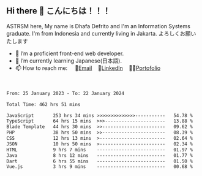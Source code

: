 ## Hi there 👋 こんにちは！！！
ASTRSM here, My name is Dhafa Defrito and I'm an Information Systems graduate. I'm from Indonesia and currently living in Jakarta. よろしくお願いたします

- 🔭 I’m a proficient front-end web developer.
- 🌱 I’m currently learning Japanese(日本語).
- 📫 How to reach me: &nbsp;&nbsp;&nbsp;&nbsp;📧[Email](ddefrito@gmail.com)&nbsp;&nbsp;&nbsp;&nbsp;💼[LinkedIn](https://www.linkedin.com/in/dhafa-defrita-rama-yudistira-9357a9229/)&nbsp;&nbsp;&nbsp;&nbsp;👨‍🎨[Portofolio](https://ddefrito.vercel.app/)
<br>
<!-- <p align="left">
<a href="https://github.com/ASTRSM">
  <img height="180em" src="https://github-readme-stats-eight-theta.vercel.app/api?username=ASTRSM&show_icons=true&theme=dracula&include_all_commits=true&count_private=true"/>
  <img height="180em" src="https://github-readme-stats-eight-theta.vercel.app/api/top-langs/?username=ASTRSM&layout=compact&langs_count=8&theme=dracula"/>
</a>
</p> -->

<!--START_SECTION:waka-->

```txt
From: 25 January 2023 - To: 22 January 2024

Total Time: 462 hrs 51 mins

JavaScript       253 hrs 34 mins >>>>>>>>>>>>>>-----------   54.78 %
TypeScript       64 hrs 15 mins  >>>----------------------   13.88 %
Blade Template   44 hrs 30 mins  >>-----------------------   09.62 %
PHP              38 hrs 50 mins  >>-----------------------   08.39 %
CSS              12 hrs 13 mins  >------------------------   02.64 %
JSON             10 hrs 50 mins  >------------------------   02.34 %
HTML             9 hrs 7 mins    -------------------------   01.97 %
Java             8 hrs 12 mins   -------------------------   01.77 %
Dart             6 hrs 55 mins   -------------------------   01.50 %
Vue.js           3 hrs 9 mins    -------------------------   00.68 %
```

<!--END_SECTION:waka-->
